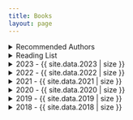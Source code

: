 ```yaml
---
title: Books
layout: page
---
```


<details>
  <summary>Recommended Authors</summary>
  <pre>
- Ken Thompson
- Dennis Ritchie
- Richard Stallman
- Brian Kernighan
- Michael Kerrisk
- Donald Knuth - linux
- Kevlin Hennely
- Ken Thompson
- Dennis Ritchie
- Rob Pike
- Richard Stallman
- Brian Kernighan
    - Talks:
        - https://www.youtube.com/watch?v=FyCYva9DhsI
        - https://www.youtube.com/watch?v=ZsHMHukIlJY
        - [What Makes Python so Awesome](https://www.youtube.com/watch?v=u1sVfGEBKWQ)
- [Hammock Driven Development](https://www.youtube.com/watch?v=f84n5oFoZBc)
- [Hoist Your IO](https://www.youtube.com/watch?v=PBQN62oUnN8)
- [Write Good Python](https://youtu.be/qUeud6DvOWI)
  </pre>
</details>

<details>
  <summary>Reading List</summary>
  <pre>
  {% for book in site.data.queue %}
  - Title: {{ book[0] }}
    Author: {{ book[1].author }}
  {% endfor %}
  </pre>
</details>

<details>
  <summary>2023 - {{ site.data.2023 | size }}</summary>
  <pre>
  {% for book in site.data.2023 %}
  - Title: {{ book[0] }}
    Author: {{ book[1].author }}
  {% endfor %}
  </pre>
</details>

<details>
  <summary>2022 - {{ site.data.2022 | size }}</summary>
  <pre>
  {% for book in site.data.2022 %}
  - Title: {{ book[0] }}
    Author: {{ book[1].author }}
  {% endfor %}
  </pre>
</details>

<details>
  <summary>2021 - {{ site.data.2021 | size }}</summary>
  <body>Favorite: This Land is Our Land</body>
  <pre>
  {% for book in site.data.2021 %}
  - Title: {{ book[0] }}
    Author: {{ book[1].author }}
  {% endfor %}
  </pre>
</details>

<details>
  <summary>2020 - {{ site.data.2020 | size }}</summary>
  <body>Favorite: Pragmatic Programmer</body>
  <pre>
  {% for book in site.data.2020 %}
  - Title: {{ book[0] }}
    Author: {{ book[1].author }}
  {% endfor %}
  </pre>
</details>

<details>
  <summary>2019 - {{ site.data.2019 | size }}</summary>
  <body>Favorite: Hackers and Painters</body>
  <pre>
  {% for book in site.data.2019 %}
  - Title: {{ book[0] }}
    Author: {{ book[1].author }}
  {% endfor %}
  </pre>
</details>

<details>
  <summary>2018 - {{ site.data.2018 | size }}</summary>
  <pre>
  {% for book in site.data.2018 %}
  - Title: {{ book[0] }}
    Author: {{ book[1].author }}
  {% endfor %}
  </pre>
</details>
